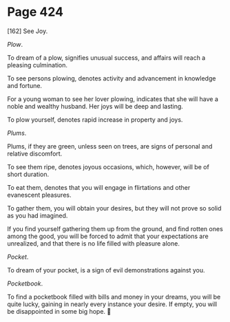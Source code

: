 # Page 424
[162] See Joy.


_Plow_.


To dream of a plow, signifies unusual success, and affairs will reach
a pleasing culmination.


To see persons plowing, denotes activity and advancement
in knowledge and fortune.


For a young woman to see her lover plowing, indicates that she will have
a noble and wealthy husband. Her joys will be deep and lasting.


To plow yourself, denotes rapid increase in property and joys.


_Plums_.


Plums, if they are green, unless seen on trees, are signs of personal
and relative discomfort.


To see them ripe, denotes joyous occasions, which, however, will be
of short duration.


To eat them, denotes that you will engage in flirtations
and other evanescent pleasures.


To gather them, you will obtain your desires, but they will not prove
so solid as you had imagined.


If you find yourself gathering them up from the ground, and find rotten
ones among the good, you will be forced to admit that your expectations
are unrealized, and that there is no life filled with pleasure alone.


_Pocket_.


To dream of your pocket, is a sign of evil demonstrations against you.


_Pocketbook_.


To find a pocketbook filled with bills and money in your dreams,
you will be quite lucky, gaining in nearly every instance your desire.
If empty, you will be disappointed in some big hope.
